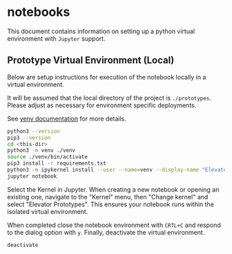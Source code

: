 # notebooks
This document contains information on setting up a python virtual environment with `Jupyter` support.

## Prototype Virtual Environment (Local)

Below are setup instructions for execution of the notebook locally in a virtual environment. 

It will be assumed that the local directory of the project is `./prototypes`. 
Please adjust as necessary for environment specific deployments. 

See [venv documentation](https://docs.python.org/3/library/venv.html) for more details.

```bash
python3 --version
pip3 --version
cd <this-dir>
python3 -m venv ./venv
source ./venv/bin/activate
pip3 install -r requirements.txt
python3 -m ipykernel install --user --name=venv --display-name "Elevator Prototypes"
jupyter notebook
```

Select the Kernel in Jupyter. When creating a new notebook or opening an existing one, navigate to the "Kernel" menu, then "Change kernel" and select "Elevator Prototypes". This ensures your notebook runs within the isolated virtual environment.

When completed close the notebook environment with `CRTL+C` and respond to the dialog option with `y`. Finally, deactivate the virtual environment.

```bash
deactivate
```

